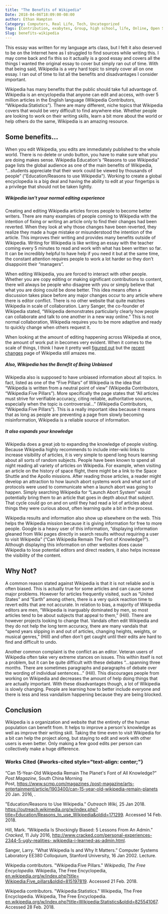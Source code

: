 ```yaml
---
title: "The Benefits of Wikipedia"
Date: 2018-04-06T18:09:00-08:00
author: Ethan Hampton
Category: Computers, Real Life, Tech, Uncategorized
Tags: [Contribution, exabytes, Group, high school, life, Online, Open Source, School, Wikipedia]
Slug: benefits-wikipedia
---
```


This essay was written for my language arts class, but I felt it also
deserved to be on the Internet here as I struggled to find sources while
writing this. I may come back and fix this so it actually is a good
essay and covers all the things I wanted the original essay to cover but
simply ran out of time. With that being said, Wikipedia is a very hard
topic to simply cover all on one essay. I ran out of time to list all
the benefits and disadvantages I consider important.

Wikipedia has many benefits that the public should take full advantage
of. Wikipedia is an encyclopedia that anyone can edit and access, with
over 5 million articles in the English language (Wikipedia Contributors,
“Wikipedia:Statistics”). There are many different, niche topics that
Wikipedia covers that would be very difficult to find anywhere else.
Whether people are looking to work on their writing skills, learn a bit
more about the world or help others do the same, Wikipedia is an amazing
resource.

Some benefits...
----------------

When you edit Wikipedia, you edits are immediately published to the
whole world. There is no delete or undo button, you have to make sure
what you are doing makes sense. Wikipedia Education's “Reasons to use
Wikipedia” page lists the global audience as one of the main benefits of
Wikipedia, “...students appreciate that their work could be viewed by
thousands of people” ("Education/Reasons to use Wikipedia"). Working to
create a global encyclopedia is a big deal and having the ability to
edit at your fingertips is a privilege that should not be taken lightly.

##### Wikipedia isn't your normal editing experience

Creating and editing Wikipedia articles forces people to become better
writers. There are many examples of people coming to Wikipedia with the
intention of fixing or writing an article only to find their changes had
been reverted. When they look at why those changes have been reverted,
they realize they made a huge mistake or misunderstood the intention of
the article. This improves their writing and provides many benefits
outside of Wikipedia. Writing for Wikipedia is like writing an essay
with the teacher coming every 5 minutes to read and work with what has
been written so far. It can be incredibly helpful to have help if you
need it but at the same time, the constant attention requires people to
work a lot harder so they don’t disappoint their “managers”.

When editing Wikipedia, you are forced to interact with other people.
Whether you are copy editing or making significant contributions to
content, there will always be people who disagree with you or simply
believe that what you are doing could be done better. This idea means
often a discussion takes place before any major changes occur to any
article where there is editor conflict. There is no other website that
quite matches Wikipedia in scale of collaboration. Larry Sanger, the
co-founder of Wikipedia stated, “Wikipedia demonstrates particularly
clearly how people can collaborate and talk to one another in a new way
online.” This is not normal collaboration, Wikipedia requires you to be
more adaptive and ready to quickly change when others request it.

When looking at the amount of editing happening across Wikipedia at
once, the amount of work put in becomes very evident. When it comes to
the scale of things, I think I have it pretty well [figured
out](https://www.ethohampton.com/2018/03/there-are-people-on-earth/) but
the [recent
changes](https://en.wikipedia.org/wiki/Special:RecentChanges) page of
Wikipedia still amazes me.

##### Also, Wikipedia has the Benefit of Being Unbiased

Wikipedia also is supposed to have unbiased information about all
topics. In fact, listed as one of the “Five Pillars” of Wikipedia is the
idea that “Wikipedia is written from a neutral point of view” (Wikipedia
Contributors, “Wikipedia:Five Pillars”). More specifically the page
states that “All articles must strive for verifiable accuracy, citing
reliable, authoritative sources, especially when the topic is
controversial...” (Wikipedia Contributors, “Wikipedia:Five Pillars”).
This is a really important idea because it means that as long as people
are preventing a page from slowly becoming misinformation, Wikipedia is
a reliable source of information.

##### It also expands your knowledge

Wikipedia does a great job to expanding the knowledge of people
visiting. Because Wikipedia highly recommends to include inter-wiki
links to increase visibility of articles, it is very simple to spend
long hours learning about all sorts of random subjects. People have been
known to spend all night reading all variety of articles on Wikipedia.
For example, when visiting an article on the history of space flight,
there might be a link to the Space Shuttle and the Apollo missions.
After reading those articles, a reader might develop an attraction to
how launch abort systems work and what sort of protocols were used to
communicate when a launch abort was going to happen. Simply searching
Wikipedia for “Launch Abort System” would potentially bring them to an
article that goes in depth about that subject. That cycle could go on
and on until they had read a lot of articles about things they were
curious about, often learning quite a bit in the process.

Wikipedia results and information also show up elsewhere on the web.
This helps the Wikipedia mission because it is giving information for
free to more people. Google is a heavy user of this information,
“displaying information gleaned from Wiki pages directly in search
results without requiring a user to visit Wikipedia” (“Can Wikipedia
Remain The Font of Knowledge?”). Although displaying this information on
other websites does cause Wikipedia to lose potential editors and direct
readers, it also helps increase the visibility of the content.

Why Not?
--------

A common reason stated against Wikipedia is that it is not reliable and
is often biased. This is actually true for some articles and can cause
some major problems. However for articles frequently visited, such as
“United States” and “Earth” among others, there is a very quick reaction
time to revert edits that are not accurate. In relation to bias, a
majority of Wikipedia editors are men, “Wikipedia is inarguably
dominated by men, so most articles tend to be about subjects that appeal
to them,” (Hill). There are however projects looking to change that.
Vandals often edit Wikipedia and they do not help the long term
accuracy, there are many vandals that “spend years slipping in and out
of articles, changing heights, weights, or musical genres,” (Hill) and
often don’t get caught until their edits are hard to find and difficult
to undo.

Another common complaint is the conflict as an editor. Veteran users of
Wikipedia often take very extreme stances on issues. This within itself
is not a problem, but it can be quite difficult with these debates
“...spanning three months. There are sometimes paragraphs and paragraphs
of debate over the wording of individual sentences...” (Hill). This
discourages people from working on Wikipedia and decreases the amount of
help doing things that are actually important. With these disadvantages
though, a lot of Wikipedia is slowly changing. People are learning how
to better include everyone and there is less and less vandalism
happening because they are being blocked.

Conclusion
----------

Wikipedia is a organization and website that the entirety of the human
population can benefit from. It helps to improve a person's knowledge as
well as improve their writing skill. Taking the time even to visit
Wikipedia for a bit can help the project along, but staying to edit and
work with other users is even better. Only making a few good edits per
person can collectively make a huge difference.

### Works Cited {#works-cited style="text-align: center;"}

“Can 15-Year-Old Wikipedia Remain The Planet's Font of All Knowledge?”
*Post* *Magazine*, South China Morning
Post, [https://www.scmp.com/magazines
/post-magazine/arts-entertainment/article/1903400/can-15-year-old-wikipedia-remain-planets](http://www.scmp.com/magazines/post-magazine/arts-entertainment/article/1903400/can-15-year-old-wikipedia-remain-planets)
20 Jan. 2016, .

"Education/Reasons to Use Wikipedia." *Outreach Wiki,* 25 Jan 2018.
<https://outreach.wikimedia.org/w/index.php?title=Education/Reasons_to_use_Wikipedia&oldid=171299>.
Accessed 14 Feb. 2018.

Hill, Mark. “Wikipedia Is Shockingly Biased: 5 Lessons From An Admin.”
*Cracked*, 11 July 2016,
[http://www.cracked.com/personal-experiences-2344-5-ugly-realities-
wikipedia-i-learned-as-admin.html](http://www.cracked.com/personal-experiences-2344-5-ugly-realities-wikipedia-i-learned-as-admin.html).

Sanger, Larry. “What Wikipedia Is and Why It Matters.” Computer Systems
Laboratory EE380 Colloquium, Stanford University, 16 Jan 2002. Lecture.

Wikipedia contributors. "Wikipedia:Five Pillars." *Wikipedia, The Free
Encyclopedia*. Wikipedia, The Free Encyclopedia,
[en.wikipedia.org/w/index.php?title=
Wikipedia:Five_pillars&oldid=815197819](https://en.wikipedia.org/w/index.php?title=%20Wikipedia:Five_pillars&oldid=815197819).
Accessed 21 Feb. 2018.

Wikipedia contributors. "Wikipedia:Statistics." Wikipedia, The Free
Encyclopedia. Wikipedia, The Free Encyclopedia.
[en.wikipedia.org/w/index.php?title=Wikipedia:Statistics&oldid=825541067](https://en.wikipedia.org/w/index.php?title=Wikipedia:Statistics&oldid=825541067).
Accessed 28 Feb. 2018.
